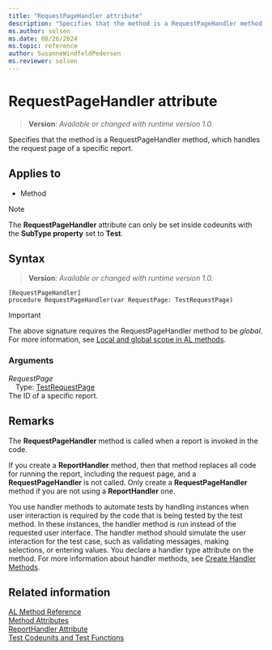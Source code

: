 ```yaml
---
title: "RequestPageHandler attribute"
description: "Specifies that the method is a RequestPageHandler method, which handles the request page of a specific report."
ms.author: solsen
ms.date: 08/26/2024
ms.topic: reference
author: SusanneWindfeldPedersen
ms.reviewer: solsen
---
```

[//]: # (START>DO_NOT_EDIT)
[//]: # (IMPORTANT:Do not edit any of the content between here and the END>DO_NOT_EDIT.)
[//]: # (Any modifications should be made in the .xml files in the ModernDev repo.)

# RequestPageHandler attribute
> **Version**: _Available or changed with runtime version 1.0._

Specifies that the method is a RequestPageHandler method, which handles the request page of a specific report.


## Applies to

- Method

> [!NOTE]
> The **RequestPageHandler** attribute can only be set inside codeunits with the **SubType property** set to **Test**.

## Syntax


> **Version**: _Available or changed with runtime version 1.0._
```AL
[RequestPageHandler]
procedure RequestPageHandler(var RequestPage: TestRequestPage)
```
> [!IMPORTANT]
> The above signature requires the RequestPageHandler method to be *global*. For more information, see [Local and global scope in AL methods](../devenv-al-methods.md%23local-and-global-scope).

### Arguments
*RequestPage*  
&emsp;Type: [TestRequestPage](../methods-auto/testrequestpage/testrequestpage-data-type.md)  
The ID of a specific report.  

[//]: # (IMPORTANT: END>DO_NOT_EDIT)

## Remarks

The **RequestPageHandler** method is called when a report is invoked in the code. 

If you create a **ReportHandler** method, then that method replaces all code for running the report, including the request page, and a **RequestPageHandler** is not called. Only create a **RequestPageHandler** method if you are not using a **ReportHandler** one. 

You use handler methods to automate tests by handling instances when user interaction is required by the code that is being tested by the test method. In these instances, the handler method is run instead of the requested user interface. The handler method should simulate the user interaction for the test case, such as validating messages, making selections, or entering values. You declare a handler type attribute on the method. For more information about handler methods, see [Create Handler Methods](../devenv-creating-handler-methods.md).

## Related information

[AL Method Reference](../methods-auto/library.md)  
[Method Attributes](devenv-method-attributes.md)  
[ReportHandler Attribute](devenv-reporthandler-attribute.md)  
[Test Codeunits and Test Functions](../devenv-test-codeunits-and-test-methods.md)